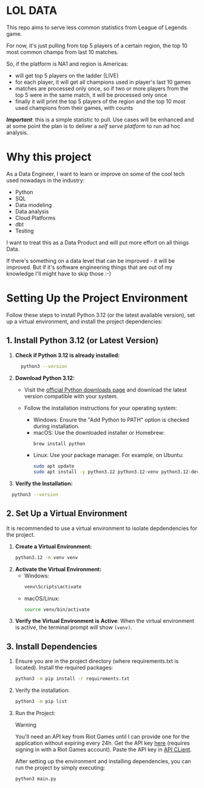 # LOL DATA

This repo aims to serve less common statistics from League of Legends game.

For now, it's just pulling from top 5 players of a certain region, the top 10 most common champs from last 10 matches.

So, if the platform is NA1 and region is Americas:

- will get top 5 players on the ladder (LIVE)
- for each player, it will get all champions used in player's last 10 games
- matches are processed only once, so if two or more players from the top 5 were in the same match, it will be processed
only once
- finally it will print the top 5 players of the region and the top 10 most used champions from their games, with counts

**_Important_**: this is a simple statistic to pull. Use cases will be enhanced and at some point the plan is to deliver a
*self serve platform* to run ad hoc analysis.

# Why this project

As a Data Engineer, I want to learn or improve on some of the cool tech used nowadays in the industry:

- Python
- SQL
- Data modeling
- Data analysis
- Cloud Platforms
- dbt
- Testing

I want to treat this as a Data Product and will put more effort on all things Data.

If there's something on a data level that can be improved - it will be improved. But if it's software engineering things
that are out of my knowledge I'll might have to skip those :-)

# Setting Up the Project Environment

Follow these steps to install Python 3.12 (or the latest available version), set up a virtual environment, and install
the project dependencies:

## 1. Install Python 3.12 (or Latest Version)

1. **Check if Python 3.12 is already installed:**

    ```bash
      python3 --version
    ```

2. **Download Python 3.12:**

   - Visit the [official Python downloads page](https://www.python.org/downloads/) and download the latest version
     compatible with your system.

   - Follow the installation instructions for your operating system:
     - Windows: Ensure the "Add Python to PATH" option is checked during installation.
     - macOS: Use the downloaded installer or Homebrew:
       ```bash
       brew install python
       ```
     - Linux: Use your package manager. For example, on Ubuntu:
       ```bash
       sudo apt update
       sudo apt install -y python3.12 python3.12-venv python3.12-dev
       ```

3. **Verify the Installation:**

```bash
  python3 --version
```

## 2. Set Up a Virtual Environment

It is recommended to use a virtual environment to isolate depdendencies for the project.
    
  1. **Create a Virtual Environment:**
      ```bash
      python3.12 -m venv venv
      ```
  2. **Activate the Virtual Environment:**
     - Windows:
       ```bash
       venv\Scripts\activate
       ```
     - macOS/Linux:
       ```bash
       source venv/bin/activate
       ```
  3. **Verify the Virtual Environment is Active**: When the virtual environment is active, the terminal prompt will show
     `(venv)`.

## 3. Install Dependencies

  1. Ensure you are in the project directory (where requirements.txt is located). Install the required packages:
        
     ```bash
     python3 -m pip install -r requirements.txt
     ```

  2. Verify the installation:
      ```bash
      python3 -m pip list
      ```

  3. Run the Project:
  
      > [!WARNING]
      > You'll need an API key from Riot Games until I can provide one for the application without expiring every 24h.
      > Get the API key [here](https://developer.riotgames.com/) (requires signing in with a Riot Games account).
      > Paste the API key in [API CLient](APIClient.py:18).
  
      After setting up the environment and installing dependencies, you can run the project by simply executing:

      ```bash
      python3 main.py
      ```
     
